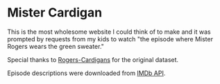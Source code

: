 # Mister Cardigan

This is the most wholesome website I could think of to make and it was prompted by requests from my kids to watch "the episode where Mister Rogers wears the green sweater."

Special thanks to [Rogers-Cardigans](https://github.com/Henryjean/Rogers-Cardigans) for the original dataset.

Episode descriptions were downloaded from [IMDb API](https://imdb-api.com/).
